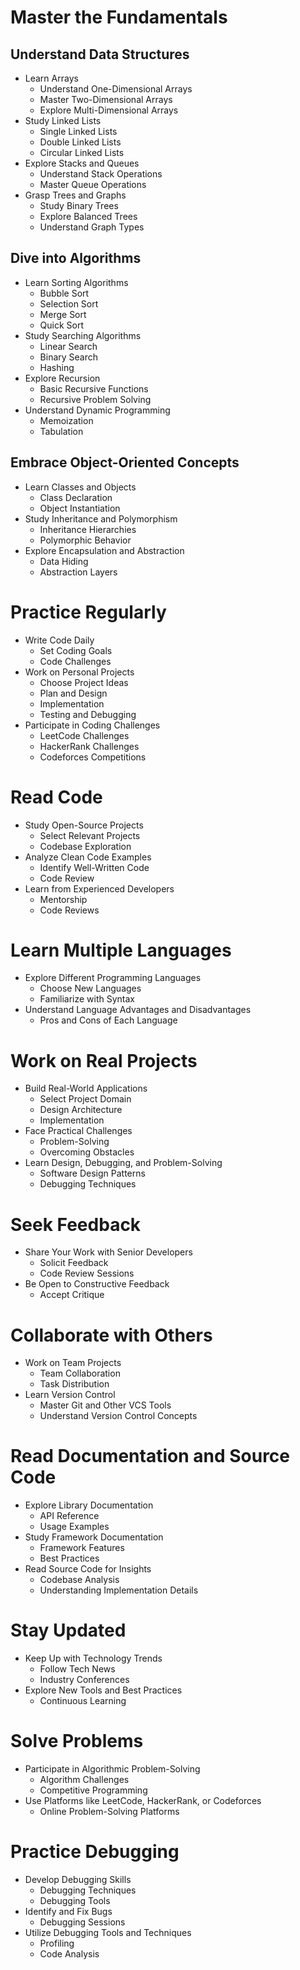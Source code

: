 # Master the Fundamentals

## Understand Data Structures

- Learn Arrays
  - Understand One-Dimensional Arrays
  - Master Two-Dimensional Arrays
  - Explore Multi-Dimensional Arrays
- Study Linked Lists
  - Single Linked Lists
  - Double Linked Lists
  - Circular Linked Lists
- Explore Stacks and Queues
  - Understand Stack Operations
  - Master Queue Operations
- Grasp Trees and Graphs
  - Study Binary Trees
  - Explore Balanced Trees
  - Understand Graph Types

## Dive into Algorithms

- Learn Sorting Algorithms
  - Bubble Sort
  - Selection Sort
  - Merge Sort
  - Quick Sort
- Study Searching Algorithms
  - Linear Search
  - Binary Search
  - Hashing
- Explore Recursion
  - Basic Recursive Functions
  - Recursive Problem Solving
- Understand Dynamic Programming
  - Memoization
  - Tabulation

## Embrace Object-Oriented Concepts

- Learn Classes and Objects
  - Class Declaration
  - Object Instantiation
- Study Inheritance and Polymorphism
  - Inheritance Hierarchies
  - Polymorphic Behavior
- Explore Encapsulation and Abstraction
  - Data Hiding
  - Abstraction Layers

# Practice Regularly

- Write Code Daily
  - Set Coding Goals
  - Code Challenges
- Work on Personal Projects
  - Choose Project Ideas
  - Plan and Design
  - Implementation
  - Testing and Debugging
- Participate in Coding Challenges
  - LeetCode Challenges
  - HackerRank Challenges
  - Codeforces Competitions

# Read Code

- Study Open-Source Projects
  - Select Relevant Projects
  - Codebase Exploration
- Analyze Clean Code Examples
  - Identify Well-Written Code
  - Code Review
- Learn from Experienced Developers
  - Mentorship
  - Code Reviews

# Learn Multiple Languages

- Explore Different Programming Languages
  - Choose New Languages
  - Familiarize with Syntax
- Understand Language Advantages and Disadvantages
  - Pros and Cons of Each Language

# Work on Real Projects

- Build Real-World Applications
  - Select Project Domain
  - Design Architecture
  - Implementation
- Face Practical Challenges
  - Problem-Solving
  - Overcoming Obstacles
- Learn Design, Debugging, and Problem-Solving
  - Software Design Patterns
  - Debugging Techniques

# Seek Feedback

- Share Your Work with Senior Developers
  - Solicit Feedback
  - Code Review Sessions
- Be Open to Constructive Feedback
  - Accept Critique

# Collaborate with Others

- Work on Team Projects
  - Team Collaboration
  - Task Distribution
- Learn Version Control
  - Master Git and Other VCS Tools
  - Understand Version Control Concepts

# Read Documentation and Source Code

- Explore Library Documentation
  - API Reference
  - Usage Examples
- Study Framework Documentation
  - Framework Features
  - Best Practices
- Read Source Code for Insights
  - Codebase Analysis
  - Understanding Implementation Details

# Stay Updated

- Keep Up with Technology Trends
  - Follow Tech News
  - Industry Conferences
- Explore New Tools and Best Practices
  - Continuous Learning

# Solve Problems

- Participate in Algorithmic Problem-Solving
  - Algorithm Challenges
  - Competitive Programming
- Use Platforms like LeetCode, HackerRank, or Codeforces
  - Online Problem-Solving Platforms

# Practice Debugging

- Develop Debugging Skills
  - Debugging Techniques
  - Debugging Tools
- Identify and Fix Bugs
  - Debugging Sessions
- Utilize Debugging Tools and Techniques
  - Profiling
  - Code Analysis
